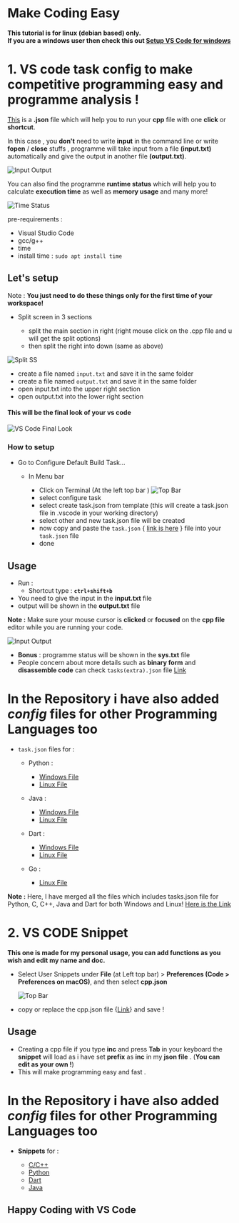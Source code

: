 # Make Coding Easy

**This tutorial is for linux (debian based) only. <br>
If you are a windows user then check this out [Setup VS Code for windows](windows.md)**

# 1. **VS code task config** to make **competitive programming** easy and **programme analysis** ! <br>

[This](/Config-Files/C&C++/Linux/tasks.json) is a **.json** file which will help you to run your **cpp** file with one **click** or **shortcut**.

In this case , you **don't** need to write **input** in the command line or write **fopen** / **close** stuffs , programme will take input from a file **(input.txt)** automatically and give the output in another file **(output.txt)**.

![Input Output](images/input&output.png)

You can also find the programme **runtime status** which will help you to calculate **execution time** as well as **memory usage** and many more! 

![Time Status](images/time_status.png)

pre-requirements :

- Visual Studio Code
- gcc/g++
- time
- install time : `sudo apt install time`

## Let's setup

Note : **You just need to do these things only for the first time of your workspace!**

- Split screen in 3 sections

  - split the main section in right (right mouse click on the .cpp file and u will get the split options)
  - then split the right into down (same as above)

![Split SS](/images/split%20options.png)

- create a file named `input.txt` and save it in the same folder
- create a file named `output.txt` and save it in the same folder
- open input.txt into the upper right section
- open output.txt into the lower right section

#### This will be the final look of your vs code

![VS Code Final Look](/images/final%20look%20%20vs%20code.png)

### How to setup

- Go to Configure Default Build Task...

  - In Menu bar

    - Click on Terminal (At the left top bar )
      ![Top Bar](/images/top_bar.png)
    - select configure task
    - select create task.json from template (this will create a task.json file in .vscode in your working directory)
    - select other and new task.json file will be created
    - now copy and paste the `task.json` { [link is here](/Config-Files/C&C++/Linux/tasks.json) } file into your `task.json` file
    - done

## Usage

- Run :
  - Shortcut type : **`ctrl+shift+b`**
- You need to give the input in the **input.txt** file
- output will be shown in the **output.txt** file

**Note :** Make sure your mouse cursor is **clicked** or **focused** on the **cpp file** editor while you are running your code.

![Input Output](images/input&output.png)

- **Bonus** : programme status will be shown in the **sys.txt** file
- People concern about more details such as **binary form** and **disassemble code** can check `tasks(extra).json` file [Link](</Config-Files/C&C++/Linux/tasks(extra).json>)

# In the Repository i have also added *config* files for other Programming Languages too

- `task.json` files for :

  - Python :

    - [Windows File](Config-Files/Python/Windows/tasks.json)
    - [Linux File](Config-Files/Python/Linux/tasks.json)

  - Java :

    - [Windows File](Config-Files/Java/Windows/tasks.json)
    - [Linux File](Config-Files/Java/Linux/tasks.json)

  - Dart :

    - [Windows File](Config-Files/Dart/Windows/tasks.json)
    - [Linux File](Config-Files/Dart/Linux/tasks.json)

  - Go :
    
    - [Linux File](Config-Files/go/Linux/tasks.json)

**Note :** Here, I have merged all the files which includes tasks.json file for Python, C, C++, Java and Dart for both Windows and Linux! [Here is the Link](/Config-Files/all-in-one/tasks.json)

# 2. VS CODE Snippet

**This one is made for my personal usage, you can add functions as you wish and edit my name and doc.**

- Select User Snippets under **File** (at Left top bar) > **Preferences (Code > Preferences on macOS)**, and then select **cpp.json**
  
  ![Top Bar](/images/top_bar.png)
  
- copy or replace the cpp.json file {[Link](/Snippets/cpp.json)} and save !

## Usage

- Creating a cpp file if you type **inc** and press **Tab** in your keyboard the **snippet** will load as i have set **prefix** as **inc** in my **json file** . (**You can edit as your own !**)
- This will make programming easy and fast .

# In the Repository i have also added *config* files for other Programming Languages too

- **Snippets** for :

  - [C/C++](/Snippets/cpp.json)
  - [Python](/Snippets/python.json)
  - [Dart](/Snippets/dart.json)
  - [Java](/Snippets/java.json)

## Happy Coding with VS Code
